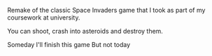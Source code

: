 Remake of the classic Space Invaders game that I took as part of my coursework at university.

You can shoot, crash into asteroids and destroy them.

Someday I'll finish this game
But not today
